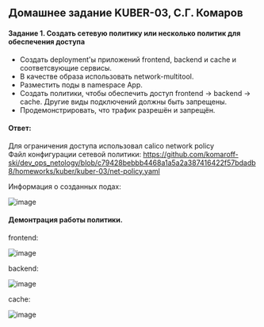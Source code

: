 ## Домашнее задание KUBER-03, С.Г. Комаров

#### Задание 1. Создать сетевую политику или несколько политик для обеспечения доступа  
- Создать deployment'ы приложений frontend, backend и cache и соответсвующие сервисы.  
- В качестве образа использовать network-multitool.  
- Разместить поды в namespace App.  
- Создать политики, чтобы обеспечить доступ frontend -> backend -> cache. Другие виды подключений должны быть запрещены.  
- Продемонстрировать, что трафик разрешён и запрещён.  


#### Ответ:
Для ограничения доступа использовал calico network policy  
Файл конфигурации сетевой политики: https://github.com/komaroff-ski/dev_ops_netology/blob/c79428bebbb4468a1a5a2a387416422f57bdadb8/homeworks/kuber/kuber-03/net-policy.yaml  

Информация о созданных подах:

![image](https://github.com/komaroff-ski/dev_ops_netology/assets/93157702/8e55c3ea-d5fe-47b3-8e94-7081cadc74b4)

#### Демонтрация работы политики.

frontend:  

![image](https://github.com/komaroff-ski/dev_ops_netology/assets/93157702/4255a9b3-b4df-478b-805d-13da7dcc4371)

backend:  

![image](https://github.com/komaroff-ski/dev_ops_netology/assets/93157702/a1f53850-b6ae-44c0-b8bf-338bb7f08f8f)

cache:  

![image](https://github.com/komaroff-ski/dev_ops_netology/assets/93157702/96256e18-a33b-4f7c-bd36-dab968c0e500)




